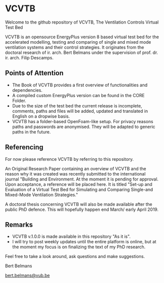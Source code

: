 # VCVTB
Welcome to the github repository of VCVTB, The Ventilation Controls Virtual Test Bed

VCVTB is an opensource EnergyPlus version 8 based virtual test bed for the accelerated modelling, testing and comparing of single and mixed mode ventilation systems and their control strategies. It originates from the doctoral research of ir. arch. Bert Belmans under the supervision of prof. dr. ir. arch. Filip Descamps.

Points of Attention
--------------------------

- The Book of VCVTB provides a first overview of functionalities and dependencies.
- A compiled custom EnergyPlus version can be found in the CORE Folder.
- Due to the size of the test bed the current release is incomplete, comments, paths and files will be added, updated and translated in English on a dropwise basis.
- VCVTB has a folder-based OpenFoam-like setup. For privacy reasons paths and passwords are anonymised. They will be adapted to generic paths in the future.

Referencing
--------------------------

For now please reference VCVTB by referring to this repository.

An Original Research Paper containing an overview of VCVTB and the reason why it was created was recently submitted to the international journal "Building and Environment. At the moment it is pending for approval. Upon acceptance, a reference will be placed here. It is titled "Set-up and Evaluation of a Virtual Test Bed for Simulating and Comparing Single-and Mixed-Mode Ventilation Strategies."

A doctoral thesis concerning VCVTB will also be made available after the public PhD defence. This will hopefully happen end March/ early April 2019.

Remarks
--------------------------

- VCVTB v.1.0.0 is made available in this repository "As it is". 
- I will try to post weekly updates until the entire platform is online, but at the moment my focus is on finalizing the text of my PhD research.

Feel free to take a look around, ask questions and make suggestions. 

Bert Belmans

bert.belmans@vub.be
